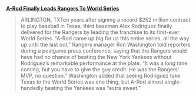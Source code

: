 **[A-Rod Finally Leads Rangers To World
Series](http://www.theonion.com/articles/arod-finally-leads-rangers-to-world-series,18320/)**

> ARLINGTON, TXTen years after signing a record \$252 million contract
> to play baseball in Texas, third baseman Alex Rodriguez finally
> delivered for the Rangers by leading the franchise to its first-ever
> World Series. “A-Rod came up big for us this entire series, all the
> way up until the last out,” Rangers manager Ron Washington told
> reporters during a postgame press conference, saying that the Rangers
> would have had no chance of beating the New York Yankees without
> Rodriguez’s remarkable performance at the plate. “It was a long time
> coming, but you have to give the guy credit. He was the Rangers’ MVP,
> no question.” Washington added that seeing Rodriguez take Texas to the
> World Series was one thing, but A-Rod almost single-handedly beating
> the Yankees was “extra sweet.”
